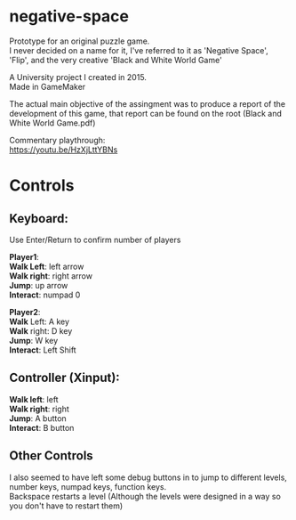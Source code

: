 # negative-space
Prototype for an original puzzle game.<br/>
I never decided on a name for it, I've referred to it as 'Negative Space', 'Flip', and the very creative 'Black and White World Game'

A University project I created in 2015.<br/>
Made in GameMaker

The actual main objective of the assingment was to produce a report of the development of this game, that report can be found on the root (Black and White World Game.pdf)

Commentary playthrough:<br/>
https://youtu.be/HzXjLttYBNs

# Controls

## Keyboard:<br/>

Use Enter/Return to confirm number of players

**Player1**:<br/>
**Walk Left**: left arrow<br/>
**Walk right**: right arrow<br/>
**Jump**: up arrow<br/>
**Interact**: numpad 0

**Player2**:<br/>
**Walk** Left: A key<br/>
**Walk** right: D key<br/>
**Jump**: W key<br/>
**Interact**: Left Shift

## Controller (Xinput):<br/>
**Walk left**: left<br/>
**Walk right**: right<br/>
**Jump**: A button<br/>
**Interact**: B button

## Other Controls
I also seemed to have left some debug buttons in to jump to different levels, number keys, numpad keys, function keys.<br/>
Backspace restarts a level (Although the levels were designed in a way so you don't have to restart them)
